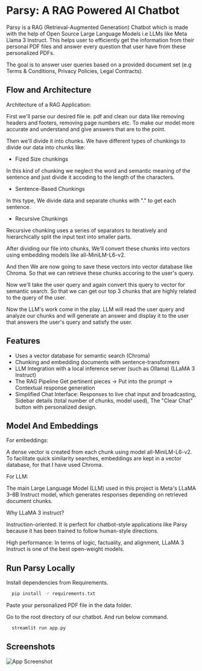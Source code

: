 
# Parsy: A RAG Powered AI Chatbot

Parsy is a RAG (Retrieval-Augmented Generation) Chatbot which is made with the help of Open Source Large Language Models i.e LLMs like Meta Llama 3 Instruct. This helps user to efficiently get the information from their personal PDF files and answer every question that user have from these personalized PDFs.

The goal is to answer user queries based on a provided
document set (e.g Terms & Conditions, Privacy Policies, Legal Contracts).

## Flow and Architecture


Architecture of a RAG Application:

First we'll parse our desired file ie. pdf and clean our data like removing headers and footers, removing page numbers etc. To make our model more accurate and understand and give answers that are to the point.

Then we'll divide it into chunks. We have different types of chunkings to divide our data into chunks like:
- Fized Size chunkings

In this kind of chunking we neglect the word and semantic meaning of the sentence and just divide it accoding to the length of the characters.

- Sentence-Based Chunkings

In this type, We divide data and separate chunks with "." to get each sentence.

- Recursive Chunkings

Recursive chunking uses a series of separators to iteratively and hierarchically split the input text into smaller parts.

After dividing our file into chunks, We'll convert these chunks into vectors using embedding models like all-MiniLM-L6-v2.

And then We are now going to save these vectors into vector database like Chroma. So that we can retrieve these chunks accoring to the user's query.

Now we'll take the user query and again convert this query to vector for semantic search. So that we can get our top 3 chunks that are highly related to the query of the user.

Now the LLM's work come in the play. LLM will read the user query and analyze our chunks and will generate an answer and display it to the user that answers the user's query and satisfy the user.

## Features

- Uses a vector database for semantic search (Chroma)
- Chunking and embedding documents with sentence-transformers
- LLM Integration with a local inference server (such as Ollama) (LLaMA 3 Instruct)
- The RAG Pipeline Get pertinent pieces → Put into the prompt → Contextual response generation
- Simplified Chat Interface: Responses to live chat input and broadcasting, Sidebar details (total number of chunks, model used), The "Clear Chat" button with personalized design.


## Model And Embeddings

For embeddings:

A dense vector is created from each chunk using model all-MiniLM-L6-v2. To facilitate quick similarity searches, embeddings are kept in a vector database, for that I have used Chroma. 

For LLM:

The main Large Language Model (LLM) used in this project is Meta's LLaMA 3–8B Instruct model, which generates responses depending on retrieved document chunks.


Why LLaMA 3 instruct?

Instruction-oriented: It is perfect for chatbot-style applications like Parsy because it has been trained to follow human-style directions.

High performance: In terms of logic, factuality, and alignment, LLaMA 3 Instruct is one of the best open-weight models.
## Run Parsy Locally

Install dependencies from Requirements.

```bash
  pip install -r requirements.txt
```
Paste your personalized PDF file in the data folder.

Go to the root directory of our chatbot.
And run below command.
```bash
  streamlit run app.py
```
## Screenshots

![App Screenshot](https://via.placeholder.com/468x300?text=App+Screenshot+Here)

